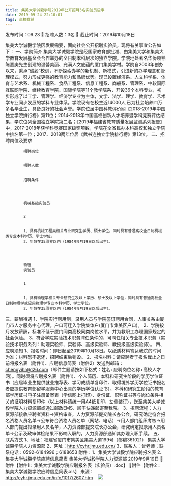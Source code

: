 ```yaml
---
title: 集美大学诚毅学院2019年公开招聘3名实验员启事
date: 2019-09-24 22:10:01
tags: 高校教辅
---
```

发布时间：09.23   🌟   招聘人数：3名   🌈   截止时间：2019年10月18日
<!-- more -->
集美大学诚毅学院因发展需要，面向社会公开招聘实验员，现将有关事宜公告如下：
一、学院简介
集美大学诚毅学院是经国家教育部批准、由集美大学和集美大学教育发展基金会合作举办的全日制本科层次的独立学院。学院地处著名华侨领袖陈嘉庚先生创建的温馨美丽、充满人文底蕴的厦门集美学村。学院自2003年创办以来，秉承“诚毅”校训，不断探索办学的新机制、新模式，引进新的办学理念和管理模式，努力形成更强的教育能力和品牌优势。现已设置经济系、人文科学系、体育与艺术系、机械工程系、食品工程系、信息工程系、商船系、管理系、中软国际互联网学院、继续教育学院、国际学院等11个教学院系，开设36个本科专业，初步形成了以工学、管理学、经济学专业为主体，文学、法学、理学、教育学、艺术学专业同步发展的学科专业体系。学院现有在校生近14000人,已为社会培养四万多名毕业生，具备良好的社会声誉。学院位居中国科教评价网《2018-2019年中国独立学院排行榜》第11位；2014-2018年中国高校创新人才培养暨学科竞赛评估结果，学院位列全国独立学院第二名；《2019年福建省教育质量发展监测系列报告》中，2017-2018年获学科竞赛国家级奖项数，学院在全省民办本科高校和独立学院中排名第一位；2017、2018两年位居《武书连独立学院排行榜》第13位。
二、招聘岗位及要求

    
        
            
            招聘岗位
            
            
            招聘人数
            
            
            招聘条件
            
        
        
            
            机械基础实验员
            
            
            2
            
            
            1、具有机械工程类相关专业研究生学历、硕士学位，同时具有普通高校全日制机械类专业本科学历、学士学位。
            2、年龄在35周岁以内（1984年9月19日以后出生）。
            
        
        
            
            物理
            实验员
            
            
            1
            
            
            1、具有物理学相关专业研究生及以上学历、硕士及以上学位，同时具有普通高校全日制物理学或应用物理学专业本科学历、学士学位。
            2、年龄在35周岁以内（1984年9月19日以后出生）。
            
        
    

三、薪酬待遇
1、学院实行聘用制，录用人员与学院签订聘用合同，人事关系由厦门市人才服务中心代理，户口可迁入学院集体户(厦门市集美区户口)。
2、学院按月发放薪酬，标准不低于厦门同类高校同类岗位水平，并为教职工办理国家规定的社会保险。
3、符合学院实验技术职务聘任条件的，可聘任相关专业技术职务（实验技术职务系列：助理实验师、实验师、高级实验师、教授级高级实验师）。
四、应聘须知
1、报名时间：即日起至2019年10月18日。以纸质材料寄达我院的时间为准；材料恕不退还，招聘结束后销毁。
2、报名材料：请应聘者于报名截止之日前将报名表（附件1）、应聘信息简表（附件2）发送到邮箱：chengyihr@126.com（邮件主题请按如下格式：姓名+应聘岗位名称+高校人才网）。同时须将应聘报名表（附件1）、个人简历、本科和研究生阶段的学历学位证书（应届毕业生提供就业推荐表、学习成绩单复印件、取得境外学历学位证书报名者应提供教育部留学服务中心出具的学历学位认证书）、本科和研究生阶段的教育部学历证书电子注册备案表（学信网上打印）、身份证、职称证书等与岗位条件相关的证明材料复印件（以上材料请统一用A4纸复印、左侧装订），送至集美大学诚毅学院人力资源部或通过邮政EMS、顺丰快递邮寄至我院。
3、招聘流程：人力资源部接收应聘者资料→资格审查，人力资源部提交院长办公会，研究确定符合报名资格人员名单→公布符合资格人员名单（网站、电话）→用人部门组织考核→用人部门提出拟录用人员名单，人力资源部提交院长办公会，研究确定拟录用人员名单→公示及政审体检结果不影响入职的，人力资源部通知其办理入职手续。
五、联系方式
1、地址：福建省厦门市集美区集美大道199号（邮编361021）
集美大学诚毅学院人力资源部
2、网址：http://cyhr.jmu.edu.cn/
3、联系人：曾老师；联系电话：0592-6184996；6188653
附件：1、集美大学诚毅学院应聘报名表
2、集美大学诚毅学院应聘信息简表
集美大学诚毅学院人力资源部
2019年9月19日
附件【附件1：集美大学诚毅学院应聘报名表（实验员）.doc】
附件【附件2：集美大学诚毅学院应聘信息简表.xls】
来源：
http://cyhr.jmu.edu.cn/info/1017/2607.htm
 
 ![](https://cdn.weiweiblog.cn/20181015134814.png)